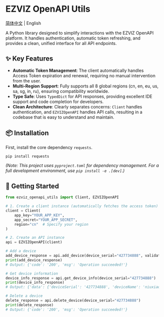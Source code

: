 # EZVIZ OpenAPI Utils

[简体中文](README.zh-CN.md) | English

A Python library designed to simplify interactions with the EZVIZ OpenAPI platform. It handles authentication, automatic token refreshing, and provides a clean, unified interface for all API endpoints.

## ✨ Key Features

- **Automatic Token Management**: The client automatically handles Access Token expiration and renewal, requiring no manual intervention from the user.
- **Multi-Region Support**: Fully supports all 8 global regions (cn, en, eu, us, sa, sg, in, ru), ensuring compatibility worldwide.
- **Type Safe**: Uses `TypedDict` for API responses, providing excellent IDE support and code completion for developers.
- **Clean Architecture**: Clearly separates concerns: `Client` handles authentication, and `EZVIZOpenAPI` handles API calls, resulting in a codebase that is easy to understand and maintain.

## 📦 Installation

First, install the core dependency `requests`.

```bash
pip install requests
```

*(Note: This project uses `pyproject.toml` for dependency management. For a full development environment, use `pip install -e .[dev]`.)*

## 🚀 Getting Started

```python
from ezviz_openapi_utils import Client, EZVIZOpenAPI

# 1. Create a client instance (automatically fetches the access token)
client = Client(
    app_key="YOUR_APP_KEY",
    app_secret="YOUR_APP_SECRET",
    region="cn"  # Specify your region
)

# 2. Create an API instance
api = EZVIZOpenAPI(client)

# Add a device
add_device_response = api.add_device(device_serial="427734888", validate_code="ABCDEF")
print(add_device_response)
# Output: {'code': '200', 'msg': 'Operation succeeded!'}

# Get device information
device_info_response = api.get_device_info(device_serial="427734888")
print(device_info_response)
# Output: {'data': {'deviceSerial': '427734888', 'deviceName': 'niuxiaoge device', 'model': 'CS-C1-11WPFR', 'status': 0, 'defence': 1, 'isEncrypt': 0}, 'code': '200', 'msg': 'Operating succeeded!'}

# Delete a device
delete_response = api.delete_device(device_serial="427734888")
print(delete_response)
# Output: {'code': '200', 'msg': 'Operation succeeded!'}
```
